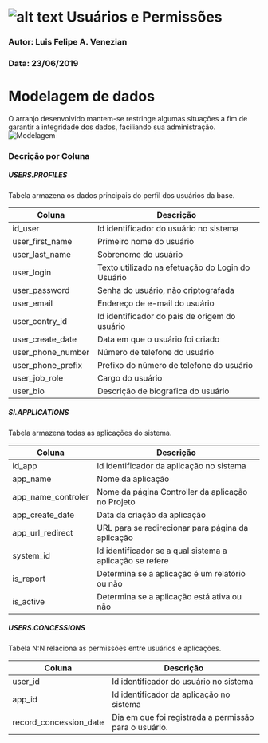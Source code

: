 # ![alt text](https://github.com/venezianluis/erp/blob/master/application/documentation/doc_img/logo/icon-hinode.png)  Usuários e Permissões

### Autor: Luis Felipe A. Venezian
### Data: 23/06/2019

# Modelagem de dados
O arranjo desenvolvido mantem-se restringe algumas situações a fim de garantir a integridade dos dados,
faciliando sua administração.
![Modelagem](https://github.com/venezianluis/erp/blob/master/application/documentation/database/img/er_diagram_users_concessions.jpg)

### Decrição por Coluna 
##### USERS.PROFILES 
Tabela armazena os dados principais do perfil dos usuários da 
base.

Coluna      | Descrição
---------   | ------
id_user     | Id identificador do usuário no sistema
user_first_name | Primeiro nome do usuário
user_last_name | Sobrenome do usuário
user_login  | Texto utilizado na efetuação do Login do Usuário 
user_password | Senha do usuário, não criptografada
user_email | Endereço de e-mail do usuário
user_contry_id | Id identificador do país de origem do usuário
user_create_date | Data em que o usuário foi criado
user_phone_number | Número de telefone do usuário
user_phone_prefix | Prefixo do número de telefone do usuário
user_job_role | Cargo do usuário
user_bio | Descrição de biografica do usuário 

##### SI.APPLICATIONS 
Tabela armazena todas as aplicações do sistema.

Coluna      | Descrição
---------   | ------
id_app     | Id identificador da aplicação no sistema
app_name | Nome da aplicação
app_name_controler | Nome da página Controller da aplicação no Projeto
app_create_date | Data da criação da aplicação
app_url_redirect | URL para se redirecionar para página da aplicação
system_id | Id identificador se a qual sistema a aplicação se refere
is_report | Determina se a aplicação é um relatório ou não
is_active | Determina se a aplicação está ativa ou não

##### USERS.CONCESSIONS
Tabela N:N relaciona as permissões entre usuários e aplicações.

Coluna      | Descrição
---------   | ------
user_id     | Id identificador do usuário no sistema
app_id | Id identificador da aplicação no sistema
record_concession_date | Dia em que foi registrada a permissão para o usuário.
